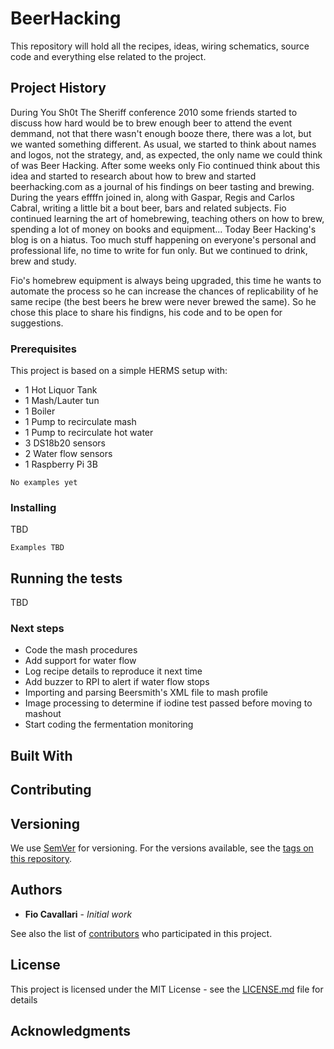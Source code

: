 # BeerHacking 

This repository will hold all the recipes, ideas, wiring schematics, source code and everything else related to the project.

## Project History

During You Sh0t The Sheriff conference 2010 some friends started to discuss how hard would be to brew enough beer to attend the event demmand, not that there wasn't enough booze there, there was a lot, but we wanted something different.
As usual, we started to think about names and logos, not the strategy, and, as expected, the only name we could think of was Beer Hacking.
After some weeks only Fio continued think about this idea and started to research about how to brew and started beerhacking.com as a journal of his findings on beer tasting and brewing.
During the years effffn joined in, along with Gaspar, Regis and Carlos Cabral, writing a little bit a bout beer, bars and related subjects.
Fio continued learning the art of homebrewing, teaching others on how to brew, spending a lot of money on books and equipment...
Today Beer Hacking's blog is on a hiatus. Too much stuff happening on everyone's personal and professional life, no time to write for fun only. But we continued to drink, brew and study.

Fio's homebrew equipment is always being upgraded, this time he wants to automate the process so he can increase the chances of replicability of he same recipe (the best beers he brew were never brewed the same). So he chose this place to share his findigns, his code and to be open for suggestions.

### Prerequisites

This project is based on a simple HERMS setup with:

* 1 Hot Liquor Tank 
* 1 Mash/Lauter tun
* 1 Boiler 
* 1 Pump to recirculate mash
* 1 Pump to recirculate hot water
* 3 DS18b20 sensors
* 2 Water flow sensors
* 1 Raspberry Pi 3B

```
No examples yet
```

### Installing

TBD

```
Examples TBD
```

## Running the tests

TBD

### Next steps

* Code the mash procedures
* Add support for water flow
* Log recipe details to reproduce it next time
* Add buzzer to RPI to alert if water flow stops
* Importing and parsing Beersmith's XML file to mash profile
* Image processing to determine if iodine test passed before moving to mashout
* Start coding the fermentation monitoring

## Built With


## Contributing


## Versioning

We use [SemVer](http://semver.org/) for versioning. For the versions available, see the [tags on this repository](https://github.com/your/project/tags). 

## Authors

* **Fio Cavallari** - *Initial work*

See also the list of [contributors](https://github.com/fcavallari/beerhacking/contributors) who participated in this project.

## License

This project is licensed under the MIT License - see the [LICENSE.md](LICENSE.md) file for details

## Acknowledgments


